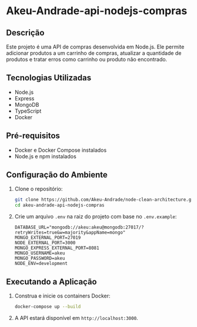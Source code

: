 # Akeu-Andrade-api-nodejs-compras

## Descrição
Este projeto é uma API de compras desenvolvida em Node.js. Ele permite adicionar produtos a um carrinho de compras, atualizar a quantidade de produtos e tratar erros como carrinho ou produto não encontrado.

## Tecnologias Utilizadas
- Node.js
- Express
- MongoDB
- TypeScript
- Docker

## Pré-requisitos
- Docker e Docker Compose instalados
- Node.js e npm instalados

## Configuração do Ambiente
1. Clone o repositório:
    ```bash
    git clone https://github.com/Akeu-Andrade/node-clean-architecture.git
    cd akeu-andrade-api-nodejs-compras
    ```

2. Crie um arquivo `.env` na raiz do projeto com base no `.env.example`:
    ```properties
    DATABASE_URL="mongodb://akeu:akeu@mongodb:27017/?retryWrites=true&w=majority&appName=mongo"
    MONGO_EXTERNAL_PORT=27019
    NODE_EXTERNAL_PORT=3000
    MONGO_EXPRESS_EXTERNAL_PORT=8081
    MONGO_USERNAME=akeu
    MONGO_PASSWORD=akeu
    NODE_ENV=development
    ```

## Executando a Aplicação
1. Construa e inicie os containers Docker:
    ```bash
    docker-compose up --build
    ```

2. A API estará disponível em `http://localhost:3000`.